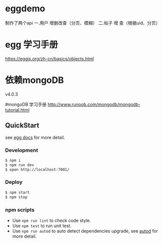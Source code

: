 # eggdemo
制作了两个api
一.用户 增删改查（分页、模糊）
二.帖子 增 查（根据uid、分页）

# egg 学习手册
https://eggjs.org/zh-cn/basics/objects.html

# 依赖mongoDB 
v4.0.3

#mongoDB 学习手册
http://www.runoob.com/mongodb/mongodb-tutorial.html
## QuickStart

<!-- add docs here for user -->

see [egg docs][egg] for more detail.

### Development

```bash
$ npm i
$ npm run dev
$ open http://localhost:7001/
```

### Deploy

```bash
$ npm start
$ npm stop
```

### npm scripts

- Use `npm run lint` to check code style.
- Use `npm test` to run unit test.
- Use `npm run autod` to auto detect dependencies upgrade, see [autod](https://www.npmjs.com/package/autod) for more detail.


[egg]: https://eggjs.org